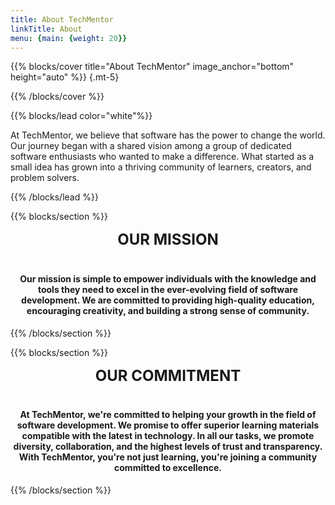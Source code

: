 ```yaml
---
title: About TechMentor
linkTitle: About
menu: {main: {weight: 20}}
---
```


{{% blocks/cover title="About TechMentor" image_anchor="bottom" height="auto" %}}
{.mt-5}

{{% /blocks/cover %}}

{{% blocks/lead color="white"%}}

At TechMentor, we believe that software has the power to change the world. Our journey began with a shared vision among a group of dedicated software enthusiasts who wanted to make a difference. What started as a small idea has grown into a thriving community of learners, creators, and problem solvers.

{{% /blocks/lead %}}

{{% blocks/section %}}

<div style="text-align: center;">
    <div class="mission-title" style="font-size: 24px; padding-bottom: 20px;">
        <strong>OUR MISSION</strong>
    </div>
    <h4>
        Our mission is simple to empower individuals with the knowledge and tools they need to excel in the ever-evolving field of software development. We are committed to providing high-quality education, encouraging creativity, and building a strong sense of community.
    </h4>
</div>

{{% /blocks/section %}}

{{% blocks/section %}}

<div style="text-align: center;">
    <div class="mission-title" style="font-size: 24px; padding-bottom: 20px;">
        <strong>OUR COMMITMENT</strong>
    </div>
    <h4>
        At TechMentor, we're committed to helping your growth in the field of software development. We promise to offer superior learning materials compatible with the latest in technology. In all our tasks, we promote diversity, collaboration, and the highest levels of trust and transparency. With TechMentor, you're not just learning, you're joining a community committed to excellence.
    </h4>
</div>

{{% /blocks/section %}}